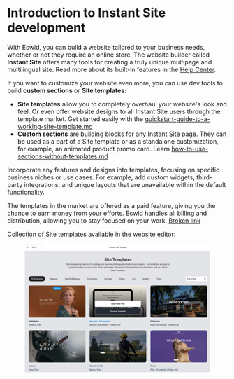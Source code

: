 # Introduction to Instant Site development

With Ecwid, you can build a website tailored to your business needs, whether or not they require an online store. The website builder called **Instant Site** offers many tools for creating a truly unique multipage and multilingual site. Read more about its built-in features in the [Help Center](https://support.ecwid.com/hc/en-us/articles/207100069-What-is-Instant-Site).

If you want to customize your website even more, you can use dev tools to build **custom sections** or **Site templates:**

* **Site templates** allow you to completely overhaul your website's look and feel. Or even offer website designs to all Instant Site users through the template market. Get started easily with the [quickstart-guide-to-a-working-site-template.md](develop-site-templates/quickstart-guide-to-a-working-site-template.md "mention")
* **Custom sections** are building blocks for any Instant Site page. They can be used as a part of a Site template or as a standalone customization, for example, an animated product promo card. Learn [how-to-use-sections-without-templates.md](develop-custom-sections/how-to-use-sections-without-templates.md "mention")

Incorporate any features and designs into templates, focusing on specific business niches or use cases. For example, add custom widgets, third-party integrations, and unique layouts that are unavailable within the default functionality.

The templates in the market are offered as a paid feature, giving you the chance to earn money from your efforts. Ecwid handles all billing and distribution, allowing you to stay focused on your work. [Broken link](broken-reference "mention")

Collection of Site templates available in the website editor:

<figure><img src=".gitbook/assets/site_templates_v2.png" alt=""><figcaption></figcaption></figure>
